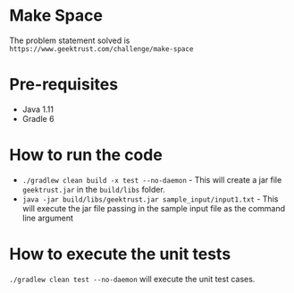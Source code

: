 # Make Space

The problem statement solved is `https://www.geektrust.com/challenge/make-space`

# Pre-requisites
* Java 1.11
* Gradle 6

# How to run the code

 * `./gradlew clean build -x test --no-daemon` - This will create a jar file `geektrust.jar` in the `build/libs` folder.
 * `java -jar build/libs/geektrust.jar sample_input/input1.txt` - This will execute the jar file passing in the sample input file as the command line argument

 # How to execute the unit tests

 `./gradlew clean test --no-daemon` will execute the unit test cases.
